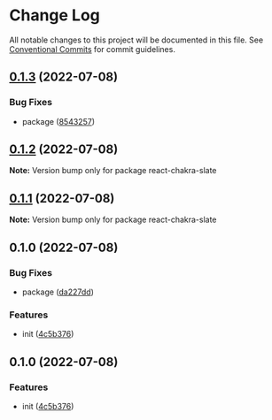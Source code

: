 # Change Log

All notable changes to this project will be documented in this file.
See [Conventional Commits](https://conventionalcommits.org) for commit guidelines.

## [0.1.3](https://github.com/corlogix/react-chakra/compare/react-chakra-slate@0.1.2...react-chakra-slate@0.1.3) (2022-07-08)


### Bug Fixes

* package ([8543257](https://github.com/corlogix/react-chakra/commit/8543257d79d35b55364a849426a8396650ab2691))





## [0.1.2](https://github.com/corlogix/react-chakra/compare/react-chakra-slate@0.1.1...react-chakra-slate@0.1.2) (2022-07-08)

**Note:** Version bump only for package react-chakra-slate





## [0.1.1](https://github.com/corlogix/react-chakra/compare/react-chakra-slate@0.1.0...react-chakra-slate@0.1.1) (2022-07-08)

**Note:** Version bump only for package react-chakra-slate





## 0.1.0 (2022-07-08)


### Bug Fixes

* package ([da227dd](https://github.com/corlogix/react-chakra/commit/da227dd17af4ecd2d90233c806ddcf1a46a9809e))


### Features

* init ([4c5b376](https://github.com/corlogix/react-chakra/commit/4c5b376adadbf0b27ba2957ec5ffe6f9b5a3fdd0))





## 0.1.0 (2022-07-08)


### Features

* init ([4c5b376](https://github.com/corlogix/react-packages/commit/4c5b376adadbf0b27ba2957ec5ffe6f9b5a3fdd0))
